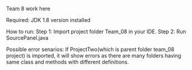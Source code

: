 Team 8 work here

Required: JDK 1.8 version installed

How to run:
Step 1: Import project folder Team_08 in your IDE. 
Step 2: Run SourcePanel.java

Possible error senarios:
If ProjectTwo(which is parent folder team_08 project) is imported, it will show errors as there are many folders having same class and methods with different definitions.

